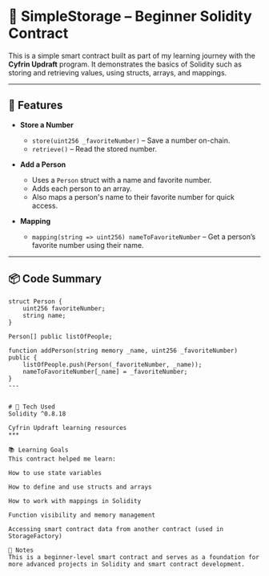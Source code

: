 # 🧠 SimpleStorage – Beginner Solidity Contract

This is a simple smart contract built as part of my learning journey with the **Cyfrin Updraft** program. It demonstrates the basics of Solidity such as storing and retrieving values, using structs, arrays, and mappings.

---

## 🚀 Features

- **Store a Number**
  - `store(uint256 _favoriteNumber)` – Save a number on-chain.
  - `retrieve()` – Read the stored number.

- **Add a Person**
  - Uses a `Person` struct with a name and favorite number.
  - Adds each person to an array.
  - Also maps a person's name to their favorite number for quick access.

- **Mapping**
  - `mapping(string => uint256) nameToFavoriteNumber` – Get a person’s favorite number using their name.

---

## 📦 Code Summary

```solidity
struct Person {
    uint256 favoriteNumber;
    string name;
}

Person[] public listOfPeople;

function addPerson(string memory _name, uint256 _favoriteNumber) public {
    listOfPeople.push(Person(_favoriteNumber, _name));
    nameToFavoriteNumber[_name] = _favoriteNumber;
}
---


# 🔐 Tech Used
Solidity ^0.8.18

Cyfrin Updraft learning resources
***

📚 Learning Goals
This contract helped me learn:

How to use state variables

How to define and use structs and arrays

How to work with mappings in Solidity

Function visibility and memory management

Accessing smart contract data from another contract (used in StorageFactory)

📌 Notes
This is a beginner-level smart contract and serves as a foundation for more advanced projects in Solidity and smart contract development.
